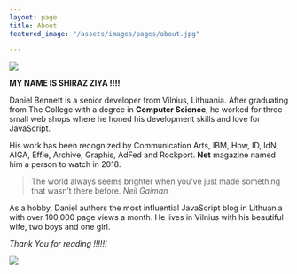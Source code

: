 ```yaml
---
layout: page
title: About
featured_image: "/assets/images/pages/about.jpg"

---
```

![](/uploads/images/posts/2018/6.jpg)

**MY NAME IS SHIRAZ ZIYA !!!!**

Daniel Bennett is a senior developer from Vilnius, Lithuania. After graduating from The College with a degree in **Computer Science**, he worked for three small web shops where he honed his development skills and love for JavaScript.

His work has been recognized by Communication Arts, IBM, How, ID, IdN, AIGA, Effie, Archive, Graphis, AdFed and Rockport. **Net** magazine named him a person to watch in 2018.

> The world always seems brighter when you’ve just made something that wasn’t there before. <cite>Neil Gaiman</cite>

As a hobby, Daniel authors the most influential JavaScript blog in Lithuania with over 100,000 page views a month. He lives in Vilnius with his beautiful wife, two boys and one girl.

_Thank You for reading !!!!!!_

![](/uploads/innocell.png)